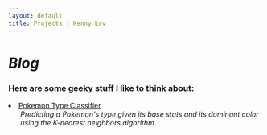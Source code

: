 ```yaml
---
layout: default
title: Projects | Kenny Lov
---
```

<style> 
nav ul li:nth-child(3) a{
 color: #64c2ec; 
 text-decoration:underline;
 text-decoration-color:#64c2ec;
}

</style>

# *Blog*
### Here are some geeky stuff I like to think about:

<p>
  <li><a href= "/projects/pokemon_classifier">Pokemon Type Classifier</a>
  <ul><i>Predicting a Pokemon's type given its base stats and its dominant color using the K-nearest neighbors algorithm</i></ul>
 </li>
 
 
</p>
